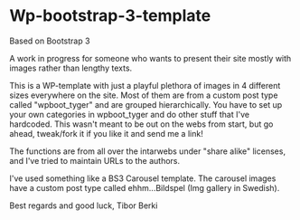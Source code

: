 Wp-bootstrap-3-template
=====================================

Based on Bootstrap 3

A work in progress for someone who wants to present their site mostly with images rather than lengthy texts.

This is a WP-template with just a playful plethora of images in 4 different sizes everywhere on the site. Most of them are from a custom post type called "wpboot_tyger" and are grouped hierarchically. You have to set up your own categories in wpboot_tyger and do other stuff that I've hardcoded. This wasn't meant to be out on the webs from start, but go ahead, tweak/fork it if you like it and send me a link!

The functions are from all over the intarwebs under "share alike" licenses, and I've tried to maintain URLs to the authors.

I've used something like a BS3 Carousel template. The carousel images have a custom post type called ehhm...Bildspel (Img gallery in Swedish).



Best regards and good luck,
Tibor Berki
